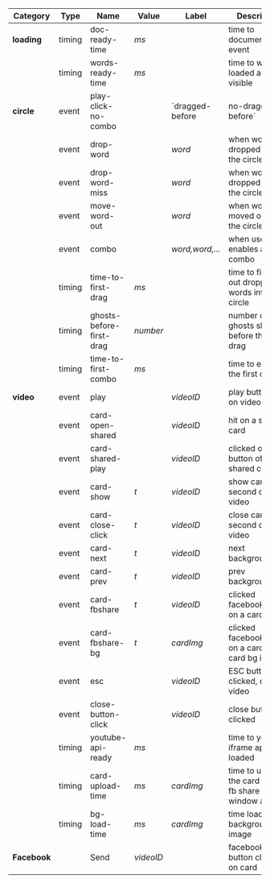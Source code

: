 | Category | Type | Name | Value | Label | Description |
|----------|------|------|-------|-------|-------------|
| **loading** | timing | doc-ready-time | *ms* | | time to documentReady event |
|             | timing | words-ready-time | *ms* | | time to words loaded and visible |
| **circle** | event | play-click-no-combo | | `dragged-before | no-dragged-before` | clicked on non-active play |
|            | event | drop-word | | *word* | when word dropped into the circle |
|            | event | drop-word-miss | | *word* | when word dropped not in the circle |
|            | event | move-word-out | | *word* | when word moved out of the circle |
|            | event | combo | | *word,word,...* | when user enables a combo |
|            | timing | time-to-first-drag | *ms* | | time to figure out dropping words into the circle |
|            | timing | ghosts-before-first-drag | *number* | | number of word ghosts shown before the first drag |
|            | timing | time-to-first-combo | *ms* | | time to enable the first combo |
| **video** | event | play | | *videoID* | play button hit on video |
|           | event | card-open-shared | | *videoID* | hit on a shared card |
|           | event | card-shared-play | | *videoID* | clicked on play button of shared card |
|           | event | card-show | *t* | *videoID* | show card on *t* second of a video |
|           | event | card-close-click | *t* | *videoID* | close card on *t* second of a video |
|           | event | card-next | *t* | *videoID* | next background |
|           | event | card-prev | *t* | *videoID* | prev background |
|           | event | card-fbshare | *t* | *videoID* | clicked facebook share on a card |
|           | event | card-fbshare-bg | *t* | *cardImg* | clicked facebook share on a card (by card bg index) |
|           | event | esc | | *videoID* | ESC button clicked, close video |
|           | event | close-button-click | | *videoID* | close button clicked |
|           | timing | youtube-api-ready | *ms* | | time to youtive iframe api loaded |
|           | timing | card-upload-time | *ms* | *cardImg* | time to upload the card before fb share window appear |
|           | timing | bg-load-time | *ms* | *cardImg* | time load card background image |
| **Facebook** | | Send | *videoID* | | facebook share button clicked on card |
